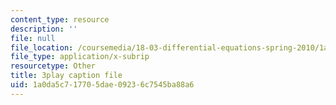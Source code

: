 ```yaml
---
content_type: resource
description: ''
file: null
file_location: /coursemedia/18-03-differential-equations-spring-2010/1a0da5c717705dae09236c7545ba88a6_heBvViSi9xQ.srt
file_type: application/x-subrip
resourcetype: Other
title: 3play caption file
uid: 1a0da5c7-1770-5dae-0923-6c7545ba88a6
---
```

